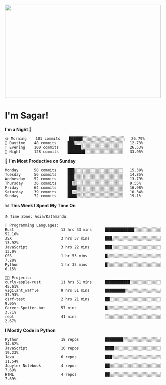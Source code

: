 
<img src="https://media.giphy.com/media/3ornk57KwDXf81rjWM/giphy.gif" width="500" height="300" frameBorder="0" class="giphy-embed" allowFullScreen></img>

#   I'm Sagar!

<!--START_SECTION:waka-->
**I'm a Night 🦉** 

```text
🌞 Morning    101 commits    ██████░░░░░░░░░░░░░░░░░░░   26.79% 
🌆 Daytime    48 commits     ███░░░░░░░░░░░░░░░░░░░░░░   12.73% 
🌃 Evening    100 commits    ██████░░░░░░░░░░░░░░░░░░░   26.53% 
🌙 Night      128 commits    ████████░░░░░░░░░░░░░░░░░   33.95%

```
📅 **I'm Most Productive on Sunday** 

```text
Monday       58 commits     ███░░░░░░░░░░░░░░░░░░░░░░   15.38% 
Tuesday      56 commits     ███░░░░░░░░░░░░░░░░░░░░░░   14.85% 
Wednesday    52 commits     ███░░░░░░░░░░░░░░░░░░░░░░   13.79% 
Thursday     36 commits     ██░░░░░░░░░░░░░░░░░░░░░░░   9.55% 
Friday       64 commits     ████░░░░░░░░░░░░░░░░░░░░░   16.98% 
Saturday     39 commits     ██░░░░░░░░░░░░░░░░░░░░░░░   10.34% 
Sunday       72 commits     ████░░░░░░░░░░░░░░░░░░░░░   19.1%

```


📊 **This Week I Spent My Time On** 

```text
⌚︎ Time Zone: Asia/Kathmandu

💬 Programming Languages: 
Rust                     13 hrs 33 mins      █████████████░░░░░░░░░░░░   52.16% 
JSX                      3 hrs 37 mins       ███░░░░░░░░░░░░░░░░░░░░░░   13.92% 
JavaScript               3 hrs 22 mins       ███░░░░░░░░░░░░░░░░░░░░░░   13.0% 
CSS                      1 hr 53 mins        █░░░░░░░░░░░░░░░░░░░░░░░░   7.28% 
Python                   1 hr 35 mins        █░░░░░░░░░░░░░░░░░░░░░░░░   6.15%

🐱‍💻 Projects: 
curly-apple-rust         11 hrs 51 mins      ███████████░░░░░░░░░░░░░░   45.61% 
vigilant_waffle          9 hrs 51 mins       █████████░░░░░░░░░░░░░░░░   37.93% 
csrf-test                2 hrs 21 mins       ██░░░░░░░░░░░░░░░░░░░░░░░   9.05% 
Career-Spotter-bot       57 mins             █░░░░░░░░░░░░░░░░░░░░░░░░   3.71% 
repl                     41 mins             ░░░░░░░░░░░░░░░░░░░░░░░░░   2.67%

```

**I Mostly Code in Python** 

```text
Python                   18 repos            ████████░░░░░░░░░░░░░░░░░   34.62% 
JavaScript               10 repos            ████░░░░░░░░░░░░░░░░░░░░░   19.23% 
Java                     6 repos             ███░░░░░░░░░░░░░░░░░░░░░░   11.54% 
Jupyter Notebook         4 repos             ██░░░░░░░░░░░░░░░░░░░░░░░   7.69% 
HTML                     4 repos             ██░░░░░░░░░░░░░░░░░░░░░░░   7.69%

```



<!--END_SECTION:waka-->
